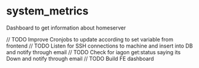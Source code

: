 # system_metrics
Dashboard to get information about homeserver

// TODO Improve Cronjobs to update according to set variable from frontend
// TODO Listen for SSH connections to machine and insert into DB and notify through email
// TODO Check for iagon get:status saying its Down and notify through email
// TODO Build FE dashboard